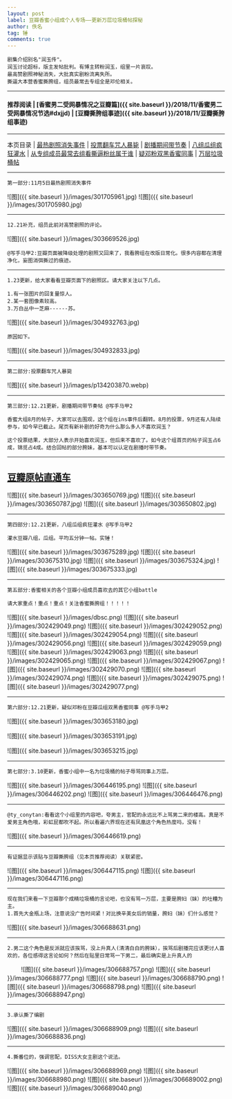 ```yaml
---
layout: post
label: 豆瓣香蜜小组成个人专场——更新万层垃圾桶帖探秘
author: 佚名
tag: 锤
comments: true
---
```


    剧集介绍别名"润玉传"。
    润玉讨论超标，版主发帖批判。有博主转粉润玉，组里一片哀叹。
    最高赞剧照神秘消失，大批真实剧粉流离失所。
    撕逼大本营香蜜撕胯组，组员最常去专组全是邓伦相关。

---
#### 推荐阅读 | [香蜜男二受网暴情况之豆瓣篇]({{ site.baseurl }}/2018/11/香蜜男二受网暴情况节选#dxjjd) | [豆瓣撕胯组事迹]({{ site.baseurl }}/2018/11/豆瓣撕胯组事迹) 

---
本页目录 \| [最热剧照消失事件](#dxjjb) \| [投票翻车咒人暴毙](#dxjjc) \| [剧播期间带节奏](#dxjjd) \| [八组瓜组疯狂灌水](#dxjjf) \| [从专组成员最常去组看撕逼粉丝属于谁](#dxjja)  \| [疑邓粉双黑香蜜同事](#dxjje)  \| [万层垃圾桶帖](#dxjjg) 

---

<a class="anchor" name="dxjjb"></a>

    第一部分:11月5日最热剧照消失事件


![图]({{ site.baseurl }}/images/301705961.jpg)
![图]({{ site.baseurl }}/images/301705980.jpg)

---

    12.21补充，组员此前对高赞剧照的评论。
    
![图]({{ site.baseurl }}/images/303669526.jpg)

    @写手马甲2:豆瓣页面被降级处理的剧照又回来了，我看胯组在改版日常化。很多内容都在清理净化，妄图消弭撕过的痕迹。

---

    1.23更新，给大家看看豆瓣页面下的剧照区。请大家关注以下几点。

    1.有一张图片的回复量惊人。
    2.某一套图像素较高。
    3.万白丛中一芝麻------苏。

![图]({{ site.baseurl }}/images/304932763.jpg)

    原因如下。

![图]({{ site.baseurl }}/images/304932833.jpg)

---

<a class="anchor" name="dxjjd"></a>

    第二部分:投票翻车咒人暴毙

![图]({{ site.baseurl }}/images/p134203870.webp)

---

<a class="anchor" name="dxjjd"></a>

    第三部分:12.21更新，剧播期间带节奏帖 @写手马甲2
    
    香蜜大组8月的帖子，大家可以去围观，这个组在ins事件后翻转。8月的投票，9月还有人陆续参与，如今早已截止。尾页有新补剧的好奇为什么那么多人不喜欢润玉？
    
    这个投票结果，大部分人表示开始喜欢润玉，但后来不喜欢了。如今这个组首页的帖子润玉占6成，锦觅占4成。结合回帖的部分胯妹，基本可以认定在剧播时带节奏。

---
[豆瓣原帖直通车](https://www.douban.com/group/topic/123146177/)
---

![图]({{ site.baseurl }}/images/303650769.jpg)
![图]({{ site.baseurl }}/images/303650787.jpg)
![图]({{ site.baseurl }}/images/303650802.jpg)

---

<a class="anchor" name="dxjjf"></a>

    第四部分:12.21更新，八组瓜组疯狂灌水 @写手马甲2
    
    灌水豆瓣八组，瓜组。平均五分钟一帖。实锤！

![图]({{ site.baseurl }}/images/303675289.jpg)
![图]({{ site.baseurl }}/images/303675310.jpg)
![图]({{ site.baseurl }}/images/303675324.jpg)
![图]({{ site.baseurl }}/images/303675333.jpg)

---




<a class="anchor" name="dxjja"></a>

    第五部分:香蜜相关的各个豆瓣小组成员喜欢去的其它小组battle
    
    请大家重点！重点！重点！关注香蜜撕胯组！！！！！

![图]({{ site.baseurl }}/images/dbsc.png)
![图]({{ site.baseurl }}/images/302429049.png)
![图]({{ site.baseurl }}/images/302429052.png)
![图]({{ site.baseurl }}/images/302429054.png)
![图]({{ site.baseurl }}/images/302429056.png)
![图]({{ site.baseurl }}/images/302429059.png)
![图]({{ site.baseurl }}/images/302429063.png)
![图]({{ site.baseurl }}/images/302429065.png)
![图]({{ site.baseurl }}/images/302429067.png)
![图]({{ site.baseurl }}/images/302429070.png)
![图]({{ site.baseurl }}/images/302429074.png)
![图]({{ site.baseurl }}/images/302429075.png)
![图]({{ site.baseurl }}/images/302429077.png)



---

<a class="anchor" name="dxjje"></a>

    第六部分:12.21更新，疑似邓粉在豆瓣瓜组双黑香蜜同事 @写手马甲2


![图]({{ site.baseurl }}/images/303653180.jpg)

![图]({{ site.baseurl }}/images/303653191.jpg)

![图]({{ site.baseurl }}/images/303653215.jpg)


---

<a class="anchor" name="dxjjg"></a>

    第七部分:3.10更新，香蜜小组中一名为垃圾桶的帖子辱骂同事上万层。


![图]({{ site.baseurl }}/images/306446195.png)
![图]({{ site.baseurl }}/images/306446202.png)
![图]({{ site.baseurl }}/images/306446476.png)

---

    @ty_conytan:看看这个小组里的内容吧，夸男主，官配的永远比不上骂男二来的楼高。真是不爱男主角色哦，彩虹屁都吹不起。所以看遍六界现在还有凤凰这个角色热度吗，没有！
    
![图]({{ site.baseurl }}/images/306446619.png)

---

    有证据显示该贴与豆瓣撕胯组（见本页推荐阅读）关联紧密。

![图]({{ site.baseurl }}/images/306447115.png)
![图]({{ site.baseurl }}/images/306447116.png)


---

    现在我们来看一下豆瓣那个成精垃圾桶的言论吧，也没有骂一万层，主要是胯妇（妹）的吐糟为主。
    1.首先大金瓶上场，注意说没广告时间紧！对比换辛美女后的销量，胯妇（妹）们什么感觉？
    
![图]({{ site.baseurl }}/images/306688631.png)

---

    2.男二这个角色是反派就应该挨骂，没上升真人(清清白白的胯妹），挨骂后剧播完应该更讨人喜欢的，各位感得这言论如何？然后在贴里日常骂一下男二，最后确实是上升真人的
　　
![图]({{ site.baseurl }}/images/306688757.png)
![图]({{ site.baseurl }}/images/306688777.png)
![图]({{ site.baseurl }}/images/306688790.png)
![图]({{ site.baseurl }}/images/306688798.png)
![图]({{ site.baseurl }}/images/306688947.png)

---

    3.承认撕了编剧
    
![图]({{ site.baseurl }}/images/306688909.png)
![图]({{ site.baseurl }}/images/306688836.png)

---

    4.撕番位的，强调官配，DISS大女主剧这个说法。


![图]({{ site.baseurl }}/images/306688969.png)
![图]({{ site.baseurl }}/images/306688980.png)
![图]({{ site.baseurl }}/images/306689002.png)
![图]({{ site.baseurl }}/images/306689040.png)
